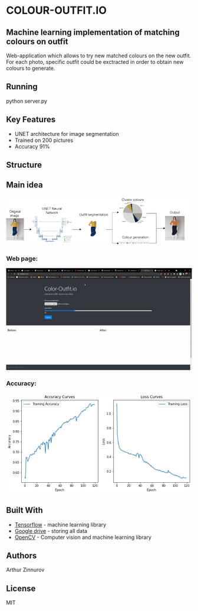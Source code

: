 <h1 align="left">
  <br>COLOUR-OUTFIT.IO<br>
</h1>

## Machine learning implementation of matching colours on outfit

Web-application which allows to try new matched colours on the new outfit. 
For each photo, specific outfit could be exctracted in order to obtain new colours to generate. 


## Running
python server.py 

## Key Features
* UNET architecture for image segmentation
* Trained on 200 pictures
* Accuracy 91%


## Structure
## Main idea 
![Alt Text](example.png)
### Web page:

![Alt Text](webpage.gif)

### Accuracy:
![Alt Text](accuracy.png)

## Built With

* [Tensorflow](https://www.tensorflow.org) - machine learning library 
* [Google drive](https://www.google.com/drive) - storing all data 
* [OpenCV](https://opencv.org) - Computer vision and machine learning library 

## Authors
Arthur Zinnurov

## License
MIT
